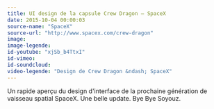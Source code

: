 ```yaml
---
title: UI design de la capsule Crew Dragon – SpaceX
date: 2015-10-04 00:00:03
source-name: "SpaceX"  
source-url: "http://www.spacex.com/crew-dragon"
image:
image-legende:
id-youtube: "xjSb_b4TtxI"
id-vimeo:
id-soundcloud:
video-legende: "Design de Crew Dragon &ndash; SpaceX"
---
```

Un rapide aperçu du design d'interface de la prochaine génération de vaisseau spatial SpaceX. Une belle update. Bye Bye Soyouz.
